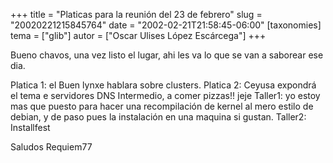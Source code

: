 +++
title = "Platicas para la reunión del 23 de febrero"
slug = "20020221215845764"
date = "2002-02-21T21:58:45-06:00"
[taxonomies]
tema = ["glib"]
autor = ["Oscar Ulises López Escárcega"]
+++

Bueno chavos, una vez listo el lugar, ahi les va lo que se van a
saborear ese dia.

Platica 1: el Buen lynxe hablara sobre clusters.
Platica 2: Ceyusa expondrá el tema e servidores DNS
Intermedio, a comer pizzas!! jeje
Taller1: yo estoy mas que puesto para hacer una recompilación de kernel
al mero estilo de debian, y de paso pues la instalación en una maquina
si gustan.
Taller2: Installfest

Saludos Requiem77

